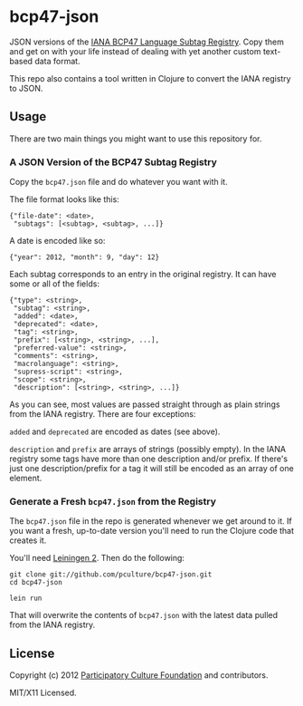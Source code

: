 bcp47-json
==========

JSON versions of the [IANA BCP47 Language Subtag Registry][reg].  Copy them and
get on with your life instead of dealing with yet another custom text-based data
format.

This repo also contains a tool written in Clojure to convert the IANA registry
to JSON.

[reg]: https://www.iana.org/assignments/language-subtag-registry

Usage
-----

There are two main things you might want to use this repository for.

### A JSON Version of the BCP47 Subtag Registry

Copy the `bcp47.json` file and do whatever you want with it.

The file format looks like this:

    {"file-date": <date>,
     "subtags": [<subtag>, <subtag>, ...]}

A date is encoded like so:

    {"year": 2012, "month": 9, "day": 12}

Each subtag corresponds to an entry in the original registry.  It can have some
or all of the fields:

    {"type": <string>,
     "subtag": <string>,
     "added": <date>,
     "deprecated": <date>,
     "tag": <string>,
     "prefix": [<string>, <string>, ...],
     "preferred-value": <string>,
     "comments": <string>,
     "macrolanguage": <string>,
     "supress-script": <string>,
     "scope": <string>,
     "description": [<string>, <string>, ...]}

As you can see, most values are passed straight through as plain strings from
the IANA registry.  There are four exceptions:

`added` and `deprecated` are encoded as dates (see above).

`description` and `prefix` are arrays of strings (possibly empty).  In the IANA
registry some tags have more than one description and/or prefix.  If there's
just one description/prefix for a tag it will still be encoded as an array of
one element.

### Generate a Fresh `bcp47.json` from the Registry

The `bcp47.json` file in the repo is generated whenever we get around to it.  If
you want a fresh, up-to-date version you'll need to run the Clojure code that
creates it.

You'll need [Leiningen 2][lein].  Then do the following:

    git clone git://github.com/pculture/bcp47-json.git
    cd bcp47-json

    lein run

That will overwrite the contents of `bcp47.json` with the latest data pulled
from the IANA registry.

[lein]: https://github.com/technomancy/leiningen

License
-------

Copyright (c) 2012 [Participatory Culture Foundation][pcf] and contributors.

MIT/X11 Licensed.

[pcf]: http://pculture.org/
